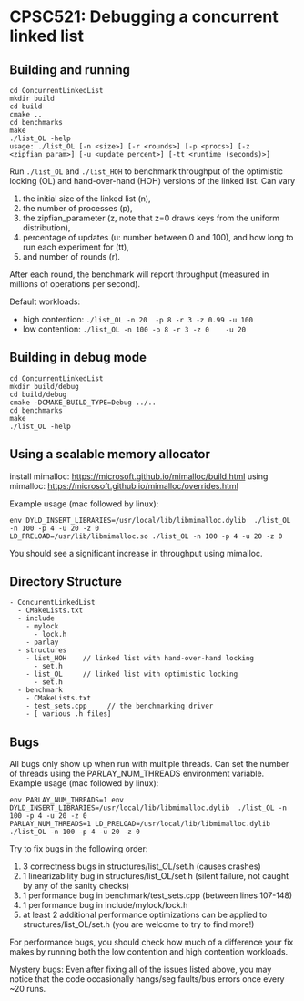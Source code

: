 
# CPSC521: Debugging a concurrent linked list

## Building and running

```
cd ConcurrentLinkedList
mkdir build
cd build
cmake ..
cd benchmarks
make
./list_OL -help
usage: ./list_OL [-n <size>] [-r <rounds>] [-p <procs>] [-z <zipfian_param>] [-u <update percent>] [-tt <runtime (seconds)>]
```

Run `./list_OL` and `./list_HOH` to benchmark throughput of the optimistic locking (OL) and hand-over-hand (HOH) versions of the linked list. Can vary 
1. the initial size of the linked list (n), 
2. the number of processes (p), 
3. the zipfian_parameter (z, note that z=0 draws keys from the uniform distribution), 
4. percentage of updates (u: number between 0 and 100), and how long to run each experiment for (tt),
5. and number of rounds (r). 

After each round, the benchmark will report throughput (measured in millions of operations per second).

Default workloads:
- high contention: `./list_OL -n 20  -p 8 -r 3 -z 0.99 -u 100`
- low contention:  `./list_OL -n 100 -p 8 -r 3 -z 0    -u 20`

## Building in debug mode

```
cd ConcurrentLinkedList
mkdir build/debug
cd build/debug
cmake -DCMAKE_BUILD_TYPE=Debug ../..
cd benchmarks
make
./list_OL -help
```

## Using a scalable memory allocator

install mimalloc: https://microsoft.github.io/mimalloc/build.html
using mimalloc: https://microsoft.github.io/mimalloc/overrides.html

Example usage (mac followed by linux):

```
env DYLD_INSERT_LIBRARIES=/usr/local/lib/libmimalloc.dylib  ./list_OL -n 100 -p 4 -u 20 -z 0
LD_PRELOAD=/usr/lib/libmimalloc.so ./list_OL -n 100 -p 4 -u 20 -z 0
```

You should see a significant increase in throughput using mimalloc.

## Directory Structure

```
- ConcurentLinkedList
  - CMakeLists.txt
  - include
    - mylock
      - lock.h
    - parlay
  - structures
    - list_HOH    // linked list with hand-over-hand locking
      - set.h
    - list_OL     // linked list with optimistic locking
      - set.h
  - benchmark
    - CMakeLists.txt
    - test_sets.cpp     // the benchmarking driver
    - [ various .h files]
```

## Bugs

All bugs only show up when run with multiple threads. Can set the number of threads using the PARLAY_NUM_THREADS environment variable. Example usage (mac followed by linux):

```
env PARLAY_NUM_THREADS=1 env DYLD_INSERT_LIBRARIES=/usr/local/lib/libmimalloc.dylib  ./list_OL -n 100 -p 4 -u 20 -z 0
PARLAY_NUM_THREADS=1 LD_PRELOAD=/usr/local/lib/libmimalloc.dylib  ./list_OL -n 100 -p 4 -u 20 -z 0
```

Try to fix bugs in the following order:
  1. 3 correctness bugs in structures/list_OL/set.h (causes crashes)
  2. 1 linearizability bug in structures/list_OL/set.h (silent failure, not caught by any of the sanity checks)
  3. 1 performance bug in benchmark/test_sets.cpp (between lines 107-148)
  4. 1 performance bug in include/mylock/lock.h
  5. at least 2 additional performance optimizations can be applied to structures/list_OL/set.h (you are welcome to try to find more!)

For performance bugs, you should check how much of a difference your fix makes by running both the low contention and high contention workloads.

Mystery bugs: Even after fixing all of the issues listed above, you may notice that the code occasionally hangs/seg faults/bus errors once every ~20 runs.